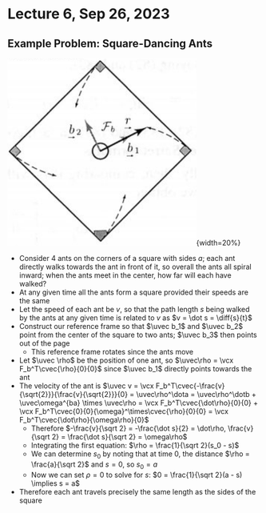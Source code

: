 # Lecture 6, Sep 26, 2023

## Example Problem: Square-Dancing Ants

![Example problem diagram.](imgs/lec6_1.png){width=20%}

* Consider 4 ants on the corners of a square with sides $a$; each ant directly walks towards the ant in front of it, so overall the ants all spiral inward; when the ants meet in the center, how far will each have walked?
* At any given time all the ants form a square provided their speeds are the same
* Let the speed of each ant be $v$, so that the path length $s$ being walked by the ants at any given time is related to $v$ as $v = \dot s = \diff{s}{t}$
* Construct our reference frame so that $\uvec b_1$ and $\uvec b_2$ point from the center of the square to two ants; $\uvec b_3$ then points out of the page
	* This reference frame rotates since the ants move
* Let $\uvec \rho$ be the position of one ant, so $\uvec\rho = \vcx F_b^T\cvec{\rho}{0}{0}$ since $\uvec b_1$ directly points towards the ant
* The velocity of the ant is $\uvec v = \vcx F_b^T\cvec{-\frac{v}{\sqrt{2}}}{\frac{v}{\sqrt{2}}}{0} = \uvec\rho^\dota = \uvec\rho^\dotb + \uvec\omega^{ba} \times \uvec\rho = \vcx F_b^T\cvec{\dot\rho}{0}{0} + \vcx F_b^T\cvec{0}{0}{\omega}^\times\cvec{\rho}{0}{0} = \vcx F_b^T\cvec{\dot\rho}{\omega\rho}{0}$
	* Therefore $-\frac{v}{\sqrt 2} = -\frac{\dot s}{2} = \dot\rho, \frac{v}{\sqrt 2} = \frac{\dot s}{\sqrt 2} = \omega\rho$
	* Integrating the first equation: $\rho = \frac{1}{\sqrt 2}(s_0 - s)$
	* We can determine $s_0$ by noting that at time 0, the distance $\rho = \frac{a}{\sqrt 2}$ and $s = 0$, so $s_0 = a$
	* Now we can set $\rho = 0$ to solve for $s$: $0 = \frac{1}{\sqrt 2}(a - s) \implies s = a$
* Therefore each ant travels precisely the same length as the sides of the square


